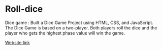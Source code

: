 # Roll-dice
Dice game :
Built a Dice Game Project using HTML, CSS, and JavaScript. The Dice Game is based on a two-player. Both players roll the dice and the player who gets the highest phase value will win the game.


[Website link](https://rollll-dice.netlify.app)
